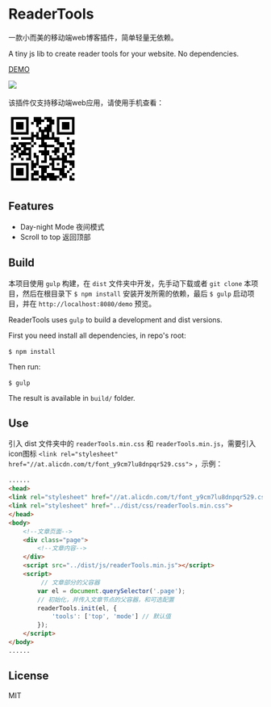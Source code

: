 # ReaderTools

一款小而美的移动端web博客插件，简单轻量无依赖。

A tiny js lib to create reader tools for your website. No dependencies.

[DEMO](http://liaokeyu.com/readerTools)

![](review.gif)

该插件仅支持移动端web应用，请使用手机查看：

![](qrcode.png)

## Features

- Day-night Mode 夜间模式
- Scroll to top 返回顶部

## Build

本项目使用 `gulp` 构建，在 `dist` 文件夹中开发，先手动下载或者 `git clone` 本项目，然后在根目录下 `$ npm install` 安装开发所需的依赖，最后 `$ gulp` 启动项目，并在 `http://localhost:8080/demo` 预览。

ReaderTools uses `gulp` to build a development and dist versions. 

First you need install all dependencies, in repo's root:

`$ npm install`

Then run:

 `$ gulp` 
 
 The result is available in `build/` folder.

## Use

引入 dist 文件夹中的 `readerTools.min.css` 和 `readerTools.min.js`，需要引入icon图标 `<link rel="stylesheet" href="//at.alicdn.com/t/font_y9cm7lu8dnpqr529.css">` ，示例：

```html
......
<head>
<link rel="stylesheet" href="//at.alicdn.com/t/font_y9cm7lu8dnpqr529.css">
<link rel="stylesheet" href="../dist/css/readerTools.min.css">
</head>
<body>
	<!--文章页面-->
    <div class="page">
        <!--文章内容-->
    </div>
    <script src="../dist/js/readerTools.min.js"></script>
    <script>
    	 // 文章部分的父容器
        var el = document.querySelector('.page');
        // 初始化，并传入文章节点的父容器，和可选配置
        readerTools.init(el, {
            'tools': ['top', 'mode'] // 默认值
        });
    </script>
</body>
......
```

## License

MIT